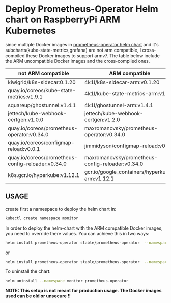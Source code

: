 # Deploy Prometheus-Operator Helm chart on RaspberryPi ARM Kubernetes
since multiple Docker images in  [prometheus-operator helm chart](https://github.com/helm/charts/tree/master/stable/prometheus-operator) and it's subcharts(kube-state-metrics,grafana) are not arm compatible, I cross-compiled these Docker images to support armv7. The table below include the ARM uncompatible Docker images and the cross-compiled ones.

|    not ARM compatible                             |          ARM compatible                          |
|---------------------------------------------------|--------------------------------------------------|
| kiwigrid/k8s-sidecar:0.1.20                       | 4k1l/k8s-sidecar-arm:v0.1.20                     |
| quay.io/coreos/kube-state-metrics:v1.9.1          | 4k1l/kube-state-metrics-arm:v1.9.3               |
| squareup/ghostunnel:v1.4.1                        | 4k1l/ghostunnel-arm:v1.4.1                       |
| jettech/kube-webhook-certgen:v1.0.0               | jettech/kube-webhook-certgen:v1.2.0              |
| quay.io/coreos/prometheus-operator:v0.34.0        | maxromanovsky/prometheus-operator:v0.34.0        |
| quay.io/coreos/configmap-reload:v0.0.1            | jimmidyson/configmap-reload:v0.3.0               |
| quay.io/coreos/prometheus-config-reloader:v0.34.0 | maxromanovsky/prometheus-config-reloader:v0.34.0 |
| k8s.gcr.io/hyperkube:v1.12.1                      | gcr.io/google_containers/hyperkube-arm:v1.12.1   |

## USAGE

create first a namespace to deploy the helm chart in:

```bash
kubectl create namespace monitor
```

In order to deploy the helm-chart with the ARM compatible Docker images, you need to override there values. You can achieve this in two ways:

```bash
helm install prometheus-operator stable/prometheus-operator  --namespace monitor --set grafana.sidecar.image=4k1l/k8s-sidecar-arm:v0.1.20 --set kube-state-metrics.image.repository=4k1l/kube-state-metrics-arm --set kube-state-metrics.image.tag=v1.9.3 --set prometheusOperator.tlsProxy.image.repository=4k1l/ghostunnel-arm  --set prometheusOperator.admissionWebhooks.patch.image.repository=jettech/kube-webhook-certgen --set prometheusOperator.admissionWebhooks.patch.image.tag=v1.2.0 --set prometheusOperator.image.repository=maxromanovsky/prometheus-operator --set prometheusOperator.configmapReloadImage.repository=jimmidyson/configmap-reload --set prometheusOperator.configmapReloadImage.tag=v0.3.0 --set prometheusOperator.prometheusConfigReloaderImage.repository=maxromanovsky/prometheus-config-reloader --set prometheusOperator.hyperkubeImage.repository=gcr.io/google_containers/hyperkube-arm --set prometheusOperator.tlsProxy.enabled=false --set prometheusOperator.admissionWebhooks.enabled=false
```
or 

```bash
helm install prometheus-operator stable/prometheus-operator  --namespace monitor --values prometheus-operator.values --set prometheusOperator.tlsProxy.enabled=false --set prometheusOperator.admissionWebhooks.enabled=false
```

To uninstall the chart:

```bash
helm uninstall --namespace monitor prometheus-operator
```

**NOTE: This setup is not meant for production usage. The Docker images used can be old or unsecure !!**


